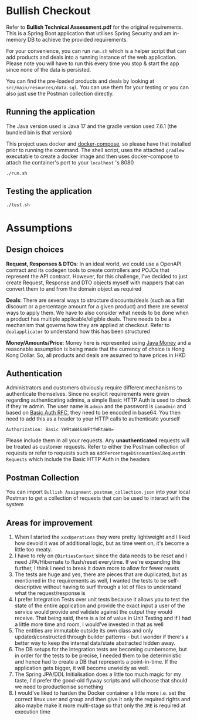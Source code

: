 # Bullish Checkout

Refer to **Bullish Technical Assessment.pdf** for the original requirements. This is a Spring Boot application that utilises Spring Security and am in-memory DB to achieve the provided requirements. 

For your convenience, you can run `run.sh` which is a helper script that can add products and deals into a running instance of the web application. 
Please note you will have to run this every time you stop & start the app since none of the data is persisted.

You can find the pre-loaded products and deals by looking at `src/main/resources/data.sql`. You can use them for your testing or you can also just use the Postman collection directly.

## Running the application

The Java version used is Java 17 and the gradle version used 7.6.1 (the bundled bin is that version)

This project uses docker and [docker-compose](https://docs.docker.com/compose/install/), so please have that installed prior to running the command. The shell script, uses the attached `gradlew` executable to create a docker image and then uses docker-compose to attach the container's port to your `localhost` 's 8080

```
./run.sh
```

## Testing the application
```
./test.sh
```

# Assumptions 

## Design choices

**Request, Responses & DTOs**: In an ideal world, we could use a OpenAPI contract and its codegen tools to create controllers and POJOs that represent the API contract. However, for this challenge, I've decided to just create Request, Response and DTO objects myself with mappers that can convert them to and from the domain object as required

**Deals**: There are several ways to structure discounts/deals (such as a flat discount or a percentage amount for a given product) and there are several ways to apply them. We have to also consider what needs to be done when a product has multiple applicable/eligible deals. There needs to be a mechanism that governs how they are applied at checkout. Refer to `dealapplicator` to understand how this has been structured

**Money/Amounts/Price**: Money here is represented using [Java Money](https://javamoney.github.io/ri.html) and a reasonable assumption is being made that the currency of choice is Hong Kong Dollar. So, all products and deals are assumed to have prices in HKD


## Authentication
Administrators and customers obviously require different mechanisms to authenticate themselves. Since no explicit requirements were given regarding authenticating admins, a simple Basic HTTP Auth is used to check if they're admin. The user name is `admin` and the password is `iamadmin` and based on [Basic Auth RFC](https://datatracker.ietf.org/doc/html/rfc7617), they need to be encoded in base64. You then need to add this as a header to your HTTP calls to authenticate yourself

```
Authorization: Basic YWRtaW46aWFtYWRtaW4=
```

Please include them in all your requests. Any **unauthenticated** requests will be treated as customer requests. Refer to either the Postman collection of requests or refer to requests such as `AddPercentageDiscountDealRequest`in `Requests` which include the Basic HTTP Auth in the headers 

## Postman Collection

You can import `Bullish Assignment.postman_collection.json` into your local Postman to get a collection of requests that can be used to interact with the system


## Areas for improvement

1) When I started the `xxxOperations` they were pretty lightweight and I liked how devoid it was of additional logic, but as time went on, it's become a little too meaty.
2) I have to rely on `@DirtiesContext` since the data needs to be reset and I need JPA/Hibernate to flush/reset everytime. If we're expanding this further, I think I need to break it down more to allow for fewer resets
3) The tests are huge and yes, there are pieces that are duplicated, but as mentioned in the requirements as well, I wanted the tests to be self-descriptive without having to surf through a lot of files to understand what the request/response is
4) I prefer Integration Tests over unit tests because it allows you to test the state of the entire application and provide the exact input a user of the service would provide and validate against the output they would receive. That being said, there is a lot of value in Unit Testing and if I had a little more time and room, I would've invested in that as well
5) The entities are immutable outside its own class and only updated/constructed through builder patterns - but I wonder if there's a better way to keep the internal data/state abstracted hidden away.
6) The DB setups for the integration tests are becoming cumbersome, but in order for the tests to be precise, I needed them to be deterministic and hence had to create a DB that represents a point-in-time. If the application gets bigger, it will become unwieldy as well.
7) The Spring JPA/DDL Initialisation does a little too much magic for my taste, I'd prefer the good-old flyway scripts and will choose that should we need to productionise something
8) I would've liked to harden the Docker container a little more i.e. set the correct linux user and group and then give it only the required rights and also maybe make it more multi-stage so that only the `JRE` is required at execution time
